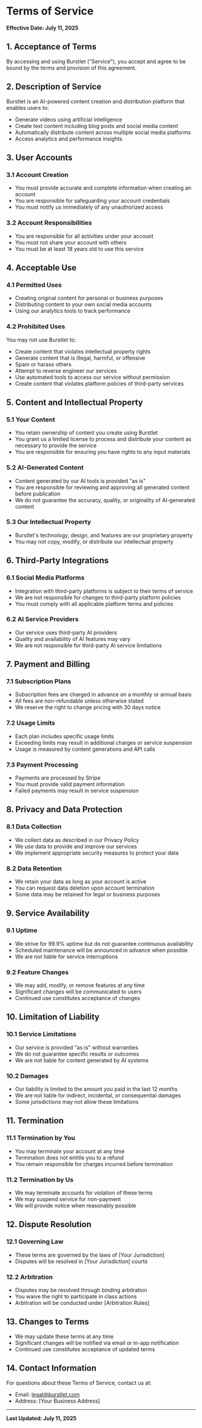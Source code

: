 # Terms of Service

**Effective Date: July 11, 2025**

## 1. Acceptance of Terms

By accessing and using Burstlet ("Service"), you accept and agree to be bound by the terms and provision of this agreement.

## 2. Description of Service

Burstlet is an AI-powered content creation and distribution platform that enables users to:
- Generate videos using artificial intelligence
- Create text content including blog posts and social media content
- Automatically distribute content across multiple social media platforms
- Access analytics and performance insights

## 3. User Accounts

### 3.1 Account Creation
- You must provide accurate and complete information when creating an account
- You are responsible for safeguarding your account credentials
- You must notify us immediately of any unauthorized access

### 3.2 Account Responsibilities
- You are responsible for all activities under your account
- You must not share your account with others
- You must be at least 18 years old to use this service

## 4. Acceptable Use

### 4.1 Permitted Uses
- Creating original content for personal or business purposes
- Distributing content to your own social media accounts
- Using our analytics tools to track performance

### 4.2 Prohibited Uses
You may not use Burstlet to:
- Create content that violates intellectual property rights
- Generate content that is illegal, harmful, or offensive
- Spam or harass others
- Attempt to reverse engineer our services
- Use automated tools to access our service without permission
- Create content that violates platform policies of third-party services

## 5. Content and Intellectual Property

### 5.1 Your Content
- You retain ownership of content you create using Burstlet
- You grant us a limited license to process and distribute your content as necessary to provide the service
- You are responsible for ensuring you have rights to any input materials

### 5.2 AI-Generated Content
- Content generated by our AI tools is provided "as is"
- You are responsible for reviewing and approving all generated content before publication
- We do not guarantee the accuracy, quality, or originality of AI-generated content

### 5.3 Our Intellectual Property
- Burstlet's technology, design, and features are our proprietary property
- You may not copy, modify, or distribute our intellectual property

## 6. Third-Party Integrations

### 6.1 Social Media Platforms
- Integration with third-party platforms is subject to their terms of service
- We are not responsible for changes to third-party platform policies
- You must comply with all applicable platform terms and policies

### 6.2 AI Service Providers
- Our service uses third-party AI providers
- Quality and availability of AI features may vary
- We are not responsible for third-party AI service limitations

## 7. Payment and Billing

### 7.1 Subscription Plans
- Subscription fees are charged in advance on a monthly or annual basis
- All fees are non-refundable unless otherwise stated
- We reserve the right to change pricing with 30 days notice

### 7.2 Usage Limits
- Each plan includes specific usage limits
- Exceeding limits may result in additional charges or service suspension
- Usage is measured by content generations and API calls

### 7.3 Payment Processing
- Payments are processed by Stripe
- You must provide valid payment information
- Failed payments may result in service suspension

## 8. Privacy and Data Protection

### 8.1 Data Collection
- We collect data as described in our Privacy Policy
- We use data to provide and improve our services
- We implement appropriate security measures to protect your data

### 8.2 Data Retention
- We retain your data as long as your account is active
- You can request data deletion upon account termination
- Some data may be retained for legal or business purposes

## 9. Service Availability

### 9.1 Uptime
- We strive for 99.9% uptime but do not guarantee continuous availability
- Scheduled maintenance will be announced in advance when possible
- We are not liable for service interruptions

### 9.2 Feature Changes
- We may add, modify, or remove features at any time
- Significant changes will be communicated to users
- Continued use constitutes acceptance of changes

## 10. Limitation of Liability

### 10.1 Service Limitations
- Our service is provided "as is" without warranties
- We do not guarantee specific results or outcomes
- We are not liable for content generated by AI systems

### 10.2 Damages
- Our liability is limited to the amount you paid in the last 12 months
- We are not liable for indirect, incidental, or consequential damages
- Some jurisdictions may not allow these limitations

## 11. Termination

### 11.1 Termination by You
- You may terminate your account at any time
- Termination does not entitle you to a refund
- You remain responsible for charges incurred before termination

### 11.2 Termination by Us
- We may terminate accounts for violation of these terms
- We may suspend service for non-payment
- We will provide notice when reasonably possible

## 12. Dispute Resolution

### 12.1 Governing Law
- These terms are governed by the laws of [Your Jurisdiction]
- Disputes will be resolved in [Your Jurisdiction] courts

### 12.2 Arbitration
- Disputes may be resolved through binding arbitration
- You waive the right to participate in class actions
- Arbitration will be conducted under [Arbitration Rules]

## 13. Changes to Terms

- We may update these terms at any time
- Significant changes will be notified via email or in-app notification
- Continued use constitutes acceptance of updated terms

## 14. Contact Information

For questions about these Terms of Service, contact us at:
- Email: legal@burstlet.com
- Address: [Your Business Address]

---

**Last Updated: July 11, 2025**